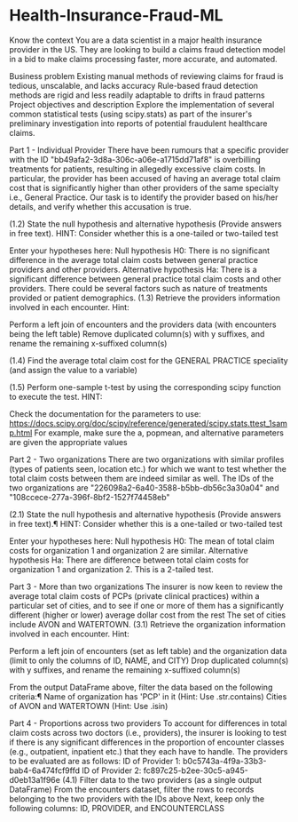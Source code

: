 # Health-Insurance-Fraud-ML

Know the context
You are a data scientist in a major health insurance provider in the US. They are looking to build a claims fraud detection model in a bid to make claims processing faster, more accurate, and automated.

Business problem
Existing manual methods of reviewing claims for fraud is tedious, unscalable, and lacks accuracy
Rule-based fraud detection methods are rigid and less readily adaptable to drifts in fraud patterns
Project objectives and description
Explore the implementation of several common statistical tests (using scipy.stats) as part of the insurer's preliminary investigation into reports of potential fraudulent healthcare claims.

Part 1 - Individual Provider
There have been rumours that a specific provider with the ID "bb49afa2-3d8a-306c-a06e-a1715dd71af8" is overbilling treatments for patients, resulting in allegedly excessive claim costs. In particular, the provider has been accused of having an average total claim cost that is significantly higher than other providers of the same specialty i.e., General Practice.
Our task is to identify the provider based on his/her details, and verify whether this accusation is true.

(1.2) State the null hypothesis and alternative hypothesis (Provide answers in free text).
HINT: Consider whether this is a one-tailed or two-tailed test

Enter your hypotheses here:
Null hypothesis H0: There is no significant difference in the average total claim costs between general practice providers and other providers.
Alternative hypothesis Ha: There is a significant difference between general practice total claim costs and other providers. There could be several factors such as nature of treatments provided or patient demographics.
(1.3) Retrieve the providers information involved in each encounter.
Hint:

Perform a left join of encounters and the providers data (with encounters being the left table)
Remove duplicated column(s) with y suffixes, and rename the remaining x-suffixed column(s)

(1.4) Find the average total claim cost for the GENERAL PRACTICE speciality (and assign the value to a variable)

(1.5) Perform one-sample t-test by using the corresponding scipy function to execute the test.
HINT:

Check the documentation for the parameters to use: https://docs.scipy.org/doc/scipy/reference/generated/scipy.stats.ttest_1samp.html
For example, make sure the a, popmean, and alternative parameters are given the appropriate values

Part 2 - Two organizations
There are two organizations with similar profiles (types of patients seen, location etc.) for which we want to test whether the total claim costs between them are indeed similar as well.
The IDs of the two organizations are "226098a2-6a40-3588-b5bb-db56c3a30a04" and "108ccece-277a-396f-8bf2-1527f74458eb"

(2.1) State the null hypothesis and alternative hypothesis (Provide answers in free text).¶
HINT: Consider whether this is a one-tailed or two-tailed test

Enter your hypotheses here:
Null hypothesis H0: The mean of total claim costs for organization 1 and organization 2 are similar.
Alternative hypothesis Ha: There are difference between total claim costs for organization 1 and organization 2. This is a 2-tailed test.

Part 3 - More than two organizations
The insurer is now keen to review the average total claim costs of PCPs (private clinical practices) within a particular set of cities, and to see if one or more of them has a significantly different (higher or lower) average dollar cost from the rest
The set of cities include AVON and WATERTOWN.
(3.1) Retrieve the organization information involved in each encounter.
Hint:

Perform a left join of encounters (set as left table) and the organization data (limit to only the columns of ID, NAME, and CITY)
Drop duplicated column(s) with y suffixes, and rename the remaining x-suffixed column(s)

From the output DataFrame above, filter the data based on the following criteria:¶
Name of organization has 'PCP' in it (Hint: Use .str.contains)
Cities of AVON and WATERTOWN (Hint: Use .isin)

Part 4 - Proportions across two providers
To account for differences in total claim costs across two doctors (i.e., providers), the insurer is looking to test if there is any significant differences in the proportion of encounter classes (e.g., outpatient, inpatient etc.) that they each have to handle.
The providers to be evaluated are as follows:
ID of Provider 1: b0c5743a-4f9a-33b3-bab4-6a474fcf9ffd
ID of Provider 2: fc897c25-b2ee-30c5-a945-d0eb13a1f96e
(4.1) Filter data to the two providers (as a single output DataFrame)
From the encounters dataset, filter the rows to records belonging to the two providers with the IDs above
Next, keep only the following columns: ID, PROVIDER, and ENCOUNTERCLASS
